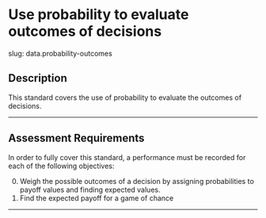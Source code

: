 # Use probability to evaluate outcomes of decisions

slug: data.probability-outcomes

## Description
This standard covers the use of probability to evaluate the outcomes of decisions.


---
## Assessment Requirements
In order to fully cover this standard, a performance must be recorded for each of the following objectives:

0. Weigh the possible outcomes of a decision by assigning probabilities to payoff values and finding expected values.
1. Find the expected payoff for a game of chance

---
